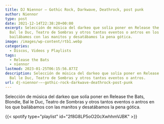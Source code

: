 ```yaml
---
title: DJ Niennor – Gothic Rock, Darkwave, Deathrock, post punk
author: Niennor
type: post
date: 2021-12-14T22:38:20+00:00
excerpt: Selección de música del darkeo que solía poner en Release the Bats, Blondie,
  Bal le Duc, Teatro de Sombras y otros tantos eventos o antros en los que
  bailábamos con las manitos y desatábamos la pena gótica.
image: /images/wp-content/rtb1.webp
categories:
  - Discos, Videos y Playlists
tags:
  - Release the Bats
  - niennor
lastmod: 2023-01-25T06:15:56.877Z
description: Selección de música del darkeo que solía poner en Release the Bats, Blondie,
  Bal le Duc, Teatro de Sombras y otros tantos eventos o antros.
url: dj-niennor-–-gothic-rock-darkwave-deathrock-post-punk
---
```


Selección de música del darkeo que solía poner en Release the Bats, Blondie, Bal le Duc, Teatro de Sombras y otros tantos eventos o antros en los que bailábamos con las manitos y desatábamos la pena gótica.

{{< spotify type="playlist" id="2f8G8LP5oO20cXwhhmVJBK" >}}
